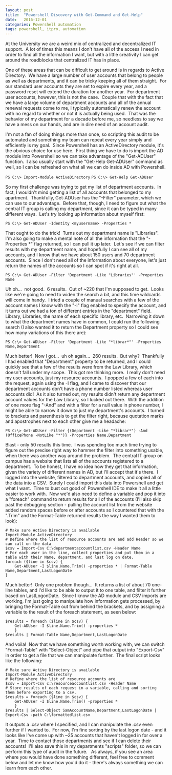```yaml
---
layout: post
title:  "Powershell Discovery with Get-Command and Get-Help"
date:   2016-12-01
categories: Powershell automation
tags: powershell, itpro, automation
---
```


At the University we are a weird mix of centralized and decentralized IT support.  A lot of times this means I don't have all of the access I need in order to find all the information I want, but with a little creativity I can get around the roadblocks that centralized IT has in place.

One of these areas that can be difficult to get around is in regards to Active Directory.  We have a large number of user accounts that belong to people as well as departments, and it can be tricky keeping all of them straight.  For our standard user accounts they are set to expire every year, and a password reset will extend the duration for another year.  For department user accounts, however, this is not the case.  Couple that with the fact that we have a large volume of department accounts and all of the annual renewal requests come to me, I typically automatically renew the account with no regard to whether or not it is actually being used.  That was the behavior of my department for a decade before me, so needless to say we have a mess on our hands, and are in dire need of an account audit.

I'm not a fan of doing things more than once, so scripting this audit to be automated and something my team can repeat every year simply and efficiently is my goal.  Since Powershell has an ActiveDirectory module, it's the obvious choice for use here.  First thing we have to do is import the AD module into Powershell so we can take advantage of the "Get-ADUser" function.  I also usually start with the "Get-Help Get-ADUser" command as well, so I can be refreshed on what all we can do inside AD with Powershell.

`PS C:\> Import-Module ActiveDirectory`
`PS C:\> Get-Help Get-ADUser`

So my first challenge was trying to get my list of department accounts.  In fact, I wouldn't mind getting a list of all accounts that belonged to my apartment.  Thankfully, Get-ADUser has the "-Filter" parameter, which we can use to our advantage.  Before that, though, I need to figure out what the central IT group is calling my department, since it can be typed in many different ways.  Let's try looking up information about myself first:

`PS C:\> Get-ADUser -Identity <myusername> -Properties *`

That ought to do the trick!  Turns out my department name is "Libraries".  I'm also going to make a mental note of all the information that the "-Properties *" flag returned, so I can pull it up later.  Let's see if we can filter results with my department name, and hopefully I can see all of my accounts, and I know that we have about 150 users and 70 department accounts.  Since I don't need all of the information about everyone, let's just return the names of the accounts so I can spot if it's right at all.

`PS C:\> Get-ADUser -Filter 'Department -Like "Libraries"' -Properties Name`

Uh oh...  not good.  6 results.  Out of ~220 that I'm supposed to get.  Looks like we're going to need to widen the search a bit, and this time wildcards will come in handy.  I tried a couple of manual searches with a few of the account names I know with the "-I" flag enabled to specify the account, and it turns out we had a ton of different entries in the "department" field.  Library, Libraries, the name of each specific library, etc.  Narrowing it down to what the department names have in common, I could run the following search (I also wanted it to return the Department property so I could see how many variations of this there are):

`PS C:\> Get-ADUser -Filter 'Department -Like "*librar*"' -Properties Name,Department`

Much better!  Now I got...  uh oh again...  260 results.  But why?  Thankfully I had enabled that "Department" property to be returned, and I could quickly see that a few of the results were from the Law Library, which doesn't fall under my scope.  This got me thinking more.  I really don't need my user accounts, just my resource accounts.  I popped a few of each into the request, again using the -I flag, and I came to discover that our department accounts don't have a phone number listed whereas user accounts did!  As it also turned out, my results didn't return any department account values for the Law Library, so I lucked out there.  With the addition of one more flag "-And" and with a filter for a null value in phone number, I might be able to narrow it down to just my department's accounts.  I turned to brackets and parenthesis to get the filter right, because quotation marks and apostrophes next to each other give me a headache:

`PS C:\> Get-ADUser -Filter {(Department -Like "*librar*") -And (OfficePhone -NotLike "*")} -Properties Name,Department`

Blast - only 50 results this time.  I was spending too much time trying to figure out the precise right way to hammer the filter into something usable, when there was another way around the problem.  The central IT group on campus has a website that lists all of the accounts registered to a department.  To be honest, I have no idea how they get that information, given the variety of different names in AD, but I'll accept that it's there.  I logged into the website, filtered to department accounts, and copied all of the data into a CSV.  Surely I could import this data into Powershell and get what I want.  Time to bust out good ol' Powershell IDE to make it all a little easier to work with.  Now we'd also need to define a variable and pop it into a "foreach" command to return results for all of the accounts (I'll also skip past the debugging section - pulling the account list from the website added random spaces before or after accounts so I countered that with the ".Trim" and the Format-Table returned results the way I wanted them to look):

~~~~
# Make sure Active Directory is available
Import-Module ActiveDirectory
# Define where the list of resource accounts are and add Header so we can call on the data
$csv = Import-Csv C:\departmentaccountlist.csv -Header Name
# For each user in the line, collect properties and put them in a table with their Name, department, and last log on date.
foreach ($line in $csv) {
    Get-ADUser -I $line.Name.Trim() -properties * | Format-Table Name,Department,LastLogonDate
}
~~~~

Much better!  Only one problem though...  It returns a list of about 70 one-line tables, and I'd like to be able to output it to one table, and filter it further based on LastLogonDate.  Since I know the AD module and CSV imports are working, I'm just going to manipulate how information gets processed, by bringing the Format-Table out from behind the brackets, and by assigning a variable to the result of the foreach statement, as seen below:

~~~~
$results = foreach ($line in $csv) {
    Get-ADUser -I $line.Name.Trim() -properties *
    }
$results | Format-Table Name,Department,LastLogonDate
~~~~

And voila!  Now that we have something worth working with, we can switch "Format-Table" with "Select-Object" and pipe that output into "Export-Csv" in order to get a file that we can manipulate further.  The final script looks like the following:

~~~~
# Make sure Active Directory is available
Import-Module ActiveDirectory
# Define where the list of resource accounts are
$csv = Import-Csv c:\resourceaccountlist.csv -Header Name
# Store results of each request in a variable, calling and sorting them before exporting to a csv.
$results = foreach ($line in $csv) {
    Get-ADUser -I $line.Name.Trim() -properties *
    }
$results | Select-Object SamAccountName,Department,LastLogonDate | Export-Csv -path C:\formattedlist.csv
~~~~

It outputs a .csv where I specified, and I can manipulate the .csv even further if I wanted to.  For now, I'm fine sorting by the last logon date - and it looks like I've come up with ~25 accounts that haven't logged in for over a year.  Time to contact those departments and see if I can delete their accounts!  I'll also save this in my departments "scripts" folder, so we can perform this type of audit in the future.
 
As always, if you see an area where you would have done something different, feel free to comment below and let me know how you'd do it - there's always something we can learn from each other.